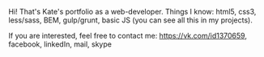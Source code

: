 Hi! That's Kate's portfolio as a web-developer.
Things I know: html5, css3, less/sass, BEM, gulp/grunt, basic JS (you can see all this in my projects).

If you are interested, feel free to contact me: https://vk.com/id1370659, facebook, linkedIn, mail, skype
